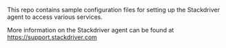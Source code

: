 This repo contains sample configuration files for setting up
the Stackdriver agent to access various services.

More information on the Stackdriver agent can be found at
https://support.stackdriver.com
